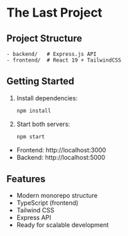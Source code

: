 # The Last Project

## Project Structure

```
- backend/   # Express.js API
- frontend/  # React 19 + TailwindCSS
```

## Getting Started

1. Install dependencies:
   ```sh
   npm install
   ```
2. Start both servers:
   ```sh
   npm start
   ```

- Frontend: http://localhost:3000
- Backend:  http://localhost:5000

## Features
- Modern monorepo structure
- TypeScript (frontend)
- Tailwind CSS
- Express API
- Ready for scalable development
